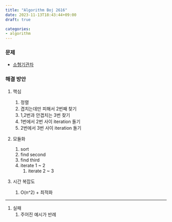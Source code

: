 ```yaml
---
title: "Algorithm Boj 2616"
date: 2023-11-13T18:43:44+09:00
draft: true

categories:
- algorithm
---
```


### 문제
- [소형기관차](https://www.acmicpc.net/problem/2616)

### 해결 방안
1. 핵심
    1. 정렬
    1. 겹치는데만 피해서 2번째 찾기
    1. 1,2번과 안겹치는 3번 찾기
    1. 1번에서 2번 사이 iteration 돌기
    1. 2번에서 3번 사이 iteration 돌기
1. 모듈화
    1. sort
    1. find second
    1. find third
    1. iterate 1 ~ 2
        1. iterate 2 ~ 3

1. 시간 복잡도
    1. O(n^2) + 최적화
---
1. 실패
    1. 주어진 예시가 반례
